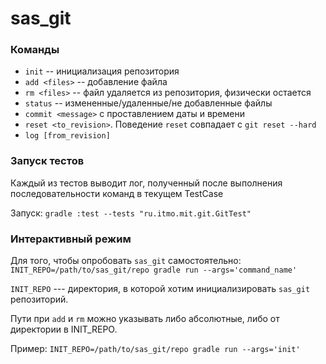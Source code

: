 # sas_git

### Команды

* `init` -- инициализация репозитория
* `add <files>` -- добавление файла
* `rm <files>` -- файл удаляется из репозитория, физически остается
* `status` -- измененные/удаленные/не добавленные файлы
* `commit <message>` с проставлением даты и времени
* `reset <to_revision>`. Поведение `reset` совпадает с `git reset --hard`
* `log [from_revision]`

### Запуск тестов

Каждый из тестов выводит лог, полученный после выполнения последовательности команд в текущем TestCase

Запуск: `gradle :test --tests "ru.itmo.mit.git.GitTest"`

### Интерактивный режим

Для того, чтобы опробовать `sas_git` самостоятельно: `INIT_REPO=/path/to/sas_git/repo gradle run --args='command_name'`

`INIT_REPO` --- директория, в которой хотим инициализировать `sas_git` репозиторий.

Пути при `add` и `rm` можно указывать либо абсолютные, либо от директории в INIT_REPO.

Пример: `INIT_REPO=/path/to/sas_git/repo gradle run --args='init'`